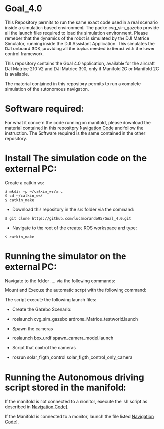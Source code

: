 # Goal_4.0
This Repository permits to run the same exact code used in a real scenario inside a simulation based environment. 
The packe cvg_sim_gazebo provide all the launch files required to load the simulation environment.
Please remeber that the dynamics of the robot is simulated by the DJI Matrice Simulator, running inside the DJI Assistant Application. 
This simulates the DJI onboard SDK, providing all the topics needed to iteract with the lower control framework. 




This repository contains the Goal 4.0 application, available for the aircraft DJI Matrice 210 V2 and DJI Matrice 300, only if Manifold 2G or Manifold 2C is available.

The material contained in this repository permits to run a complete simulation of the autonomous navigation. 

# Software required:
For what it concern the code running on manifold, please download the material contained in this repositpry [Navigation Code]() and follow the instruction.
The Software required is the same contained in the other repository.

# Install The simulation code on the external PC:
Create a catkin ws: 
 ```console
 $ mkdir -p ~/catkin_ws/src
 $ cd ~/catkin_ws/
 $ catkin_make
  ```  
  
* Download this repository in the src folder via the command: 
 ```console
 $ git clone https://github.com/lucamorando95/Goal_4.0.git
  ```  
  
 * Navigate to the root of the created ROS workspace and type:
 ```console
 $ catkin_make
  ```  

# Running the simulator on the external PC:
Navigate to the folder .... via the following commands:


Mount and Execute the automatic script with the following command:



The script execute the following launch files:
* Create the Gazebo Scenario:
* roslaunch cvg_sim_gazebo ardrone_Matrice_testworld.launch

*  Spawn the cameras
* roslaunch box_urdf spawn_camera_model.launch

* Script that control the cameras
* rosrun solar_fligth_control solar_fligth_control_only_camera



# Running the Autonomous driving script stored in the manifold: 
If the manifold is not connected to a monitor, execute the .sh script as described in [Navigation Code]()].

If the Manifold is connected to a monitor, launch the file listed [Navigation Code]()].
